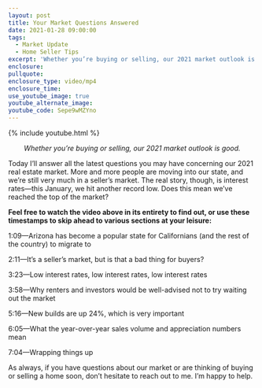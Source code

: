 ```yaml
---
layout: post
title: Your Market Questions Answered
date: 2021-01-28 09:00:00
tags:
  - Market Update
  - Home Seller Tips
excerpt: 'Whether you’re buying or selling, our 2021 market outlook is good.'
enclosure:
pullquote:
enclosure_type: video/mp4
enclosure_time:
use_youtube_image: true
youtube_alternate_image:
youtube_code: Sepe9wMZYno
---
```


{% include youtube.html %}

<p style="text-align: center;"><em>Whether you’re buying or selling, our 2021 market outlook is good.</em></p>

Today I’ll answer all the latest questions you may have concerning our 2021 real estate market. More and more people are moving into our state, and we’re still very much in a seller’s market. The real story, though, is interest rates—this January, we hit another record low. Does this mean we’ve reached the top of the market?

**Feel free to watch the video above in its entirety to find out, or use these timestamps to skip ahead to various sections at your leisure:&nbsp;**

1:09—Arizona has become a popular state for Californians (and the rest of the country) to migrate to

2:11—It’s a seller’s market, but is that a bad thing for buyers?

3:23—Low interest rates, low interest rates, low interest rates

3:58—Why renters and investors would be well-advised not to try waiting out the market

5:16—New builds are up 24%, which is very important

6:05—What the year-over-year sales volume and appreciation numbers mean

7:04—Wrapping things up&nbsp;

As always, if you have questions about our market or are thinking of buying or selling a home soon, don’t hesitate to reach out to me. I’m happy to help.
